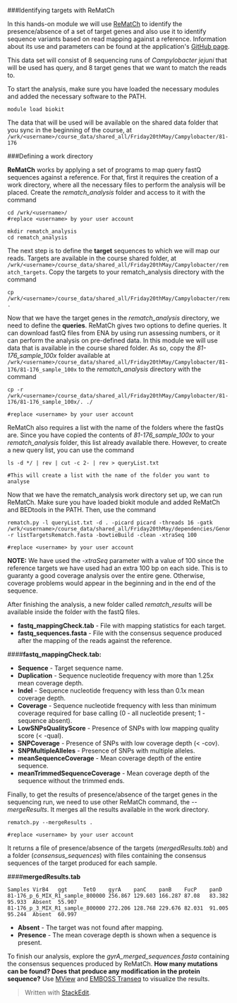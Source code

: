 ###Identifying targets with ReMatCh

In this hands-on module we will use [ReMatCh](https://github.com/bfrgoncalves/ReMatCh/tree/course_version) to identify the presence/absence of a set of target genes and also use it to identify sequence variants based on read mapping against a reference. Information about its use and parameters can be found at the application's [GitHub page](https://github.com/bfrgoncalves/ReMatCh/tree/course_version).

This data set will consist of 8 sequencing runs of *Campylobacter jejuni* that will be used has query, and 8 target genes that we want to match the reads to.

To start the analysis, make sure you have loaded the necessary modules and added the necessary software to the PATH.

    module load biokit
  
The data that will be used will be available on the shared data folder that you sync in the beginning of the course, at `/wrk/<username>/course_data/shared_all/Friday20thMay/Campylobacter/81-176` 

###Defining a work directory

**ReMatCh** works by applying a set of programs to map query fastQ sequences against a reference. For that, first it requires the creation of a work directory, where all the necessary files to perform the analysis will be placed. Create the *rematch_analysis* folder and access to it with the command

    cd /wrk/<username>/
    #replace <username> by your user account
    
    mkdir rematch_analysis
    cd rematch_analysis

The next step is to define the **target** sequences to which we will map our reads. Targets are available in the course shared folder, at `/wrk/<username>/course_data/shared_all/Friday20thMay/Campylobacter/rematch_targets`. Copy the targets to your rematch_analysis directory with the command

    cp /wrk/<username>/course_data/shared_all/Friday20thMay/Campylobacter/rematch_targets/listTargetsRematch.fasta .

Now that we have the target genes in the *rematch_analysis* directory, we need to define the **queries**. ReMatCh gives two options to define queries. It can download fastQ files from ENA by using run assessing numbers, or it can perform the analysis on pre-defined data. In this module we will use data that is available in the course shared folder. As so, copy the *81-176_sample_100x* folder available at  `/wrk/<username>/course_data/shared_all/Friday20thMay/Campylobacter/81-176/81-176_sample_100x` to the *rematch_analysis* directory with the command

    cp -r /wrk/<username>/course_data/shared_all/Friday20thMay/Campylobacter/81-176/81-176_sample_100x/. ./
    
    #replace <username> by your user account


ReMatCh also requires a list with the name of the folders where the fastQs are. Since you have copied the contents of *81-176_sample_100x* to your *rematch_analysis* folder, this list already available there. However,  to create a new query list, you can use the command

	   
    ls -d */ | rev | cut -c 2- | rev > queryList.txt
    
    #This will create a list with the name of the folder you want to analyse

Now that we have the rematch_analysis work directory set up, we can run ReMatCh. Make sure you have loaded biokit module and added ReMatCh and BEDtools in the PATH. Then, use the command

    rematch.py -l queryList.txt -d . -picard picard -threads 16 -gatk /wrk/<username>/course_data/shared_all/Friday20thMay/dependencies/GenomeAnalysisTK.jar -r listTargetsRematch.fasta -bowtieBuild -clean -xtraSeq 100
    
    #replace <username> by your user account

**NOTE:** We have used the *-xtraSeq* parameter with a value of 100 since the reference targets we have used had an extra 100 bp on each side. This is to guaranty a good coverage analysis over the entire gene. Otherwise, coverage problems would appear in the beginning and in the end of the sequence. 

After finishing the analysis, a new folder called *rematch_results* will be available inside the folder with the fastQ files.

- **fastq_mappingCheck.tab** - File with mapping statistics for each target. 
- **fastq_sequences.fasta** - File with the consensus sequence produced after the mapping of the reads against the reference. 

####**fastq_mappingCheck.tab:**
- **Sequence** - Target sequence name.
- **Duplication** - Sequence nucleotide frequency with more than 1.25x mean coverage depth.
- **Indel** - Sequence nucleotide frequency with less than 0.1x mean coverage depth.
- **Coverage** - Sequence nucleotide frequency with less than minimum coverage required for base calling (0 - all nucleotide present; 1 - sequence absent).
- **LowSNPsQualityScore** - Presence of SNPs with low mapping quality score (< -qual).
- **SNPCoverage** - Presence of SNPs with low coverage depth (< -cov).
- **SNPMultipleAlleles** - Presence of SNPs with multiple alleles.
- **meanSequenceCoverage** - Mean coverage depth of the entire sequence.
- **meanTrimmedSequenceCoverage** - Mean coverage depth of the sequence without the trimmed ends.

Finally, to get the results of presence/absence of the target genes in the sequencing run, we need to use other ReMatCh command, the *--mergeResults*. It merges all the results available in the work directory.

    rematch.py --mergeResults .
    
    #replace <username> by your user account

It returns a file of presence/absence of the targets (*mergedResults.tab*) and a folder (*consensus_sequences*) with files containing the consensus sequences of the target produced for each sample.

####**mergedResults.tab**

    Samples VirB4   ggt     TetO    gyrA    panC    panB    FucP    panD
    81-176_p_6_MIX_R1_sample_800000 256.867 129.603 166.287 87.08   83.382  95.933  Absent  55.907
    81-176_p_3_MIX_R1_sample_800000 272.206 128.768 229.676 82.031  91.005  95.244  Absent  60.997

- **Absent** - The target was not found after mapping.
- **Presence** - The mean coverage depth is shown when a sequence is present.

To finish our analysis, explore the *gyrA_merged_sequences.fasta* containing the consensus sequences produced by ReMatCh. **How many mutations can be found? Does that produce any modification in the protein sequence?** Use [MView](http://www.ebi.ac.uk/Tools/msa/mview/) and [EMBOSS Transeq](http://www.ebi.ac.uk/Tools/st/emboss_transeq/) to visualize the results.



> Written with [StackEdit](https://stackedit.io/).
